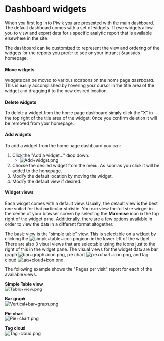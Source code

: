 # Dashboard widgets

When you first log in to Piwik you are presented with the main dashboard. The default dashboard comes with a set of widgets. These widgets allow you to view and export data for a specific analytic report that is available elsewhere in the site.  
  
The dashboard can be customized to represent the view and ordering of the widgets for the reports you prefer to see on your Intranet Statistics homepage.

#### Move widgets <a id="section1"></a>

Widgets can be moved to various locations on the home page dashboard. This is easily accomplished by hovering your cursor in the title area of the widget and dragging it to the new desired location.

#### Delete widgets <a id="section2"></a>

To delete a widget from the home page dashboard simply click the "X" in the top right of the title area of the widget. Once you confirm deletion it will be removed from your homepage.

#### Add widgets <a id="section3"></a>

To add a widget from the home page dashboard you can:

1. Click the "Add a widget..." drop down.
   * ![Add+widget.png](https://community.thoughtfarmer.com/imagethumb/96346400000/16383/494x223/False/Add+widget.png)
2. Choose the desired widget from the menu. As soon as you click it will be added to the homepage.
3. Modify the default location by moving the widget.
4. Modify the default view if desired.

#### Widget views <a id="section4"></a>

Each widget comes with a default view. Usually, the default view is the best one suited for that particular statistic. You can view the full size widget in the centre of your browser screen by selecting the **Maximise** icon in the top right of the widget pane. Additionally, there are a few options available in order to view the data in a different format altogether.  
  
The basic view is the "simple table" view. This is selectable on a widget by clicking the ![simple+table+icon.png](https://community.thoughtfarmer.com/imagethumb/789186730000/16375/1000x1000/False/simple+table+icon.png)icon in the lower left of the widget. There are also 3 visual views that are selectable using the icons just to the right of this in the widget pane. The visual views for the widget data are bar graph ![bar+graph+icon.png](https://community.thoughtfarmer.com/imagethumb/790967500000/16376/1000x1000/False/bar+graph+icon.png), pie chart ![pie+chart+icon.png](https://community.thoughtfarmer.com/imagethumb/791147030000/16377/1000x1000/False/pie+chart+icon.png), and tag cloud ![tag+cloud+icon.png](https://community.thoughtfarmer.com/imagethumb/791563130000/16378/1000x1000/False/tag+cloud+icon.png).  
  
The following example shows the "Pages per visit" report for each of the available views.  
  
**Simple Table view**  
![Table+view.png](https://community.thoughtfarmer.com/imagethumb/792734530000/16379/409x329/False/Table+view.png)  
  
**Bar graph**  
![Vertical+bar+graph.png](https://community.thoughtfarmer.com/imagethumb/793082030000/16380/420x275/False/Vertical+bar+graph.png)  
  
**Pie chart**  
![Pie+chart.png](https://community.thoughtfarmer.com/imagethumb/793548900000/16381/441x288/False/Pie+chart.png)  
  
**Tag cloud**  
![Tag+cloud.png](https://community.thoughtfarmer.com/imagethumb/793589830000/16382/427x163/False/Tag+cloud.png)

